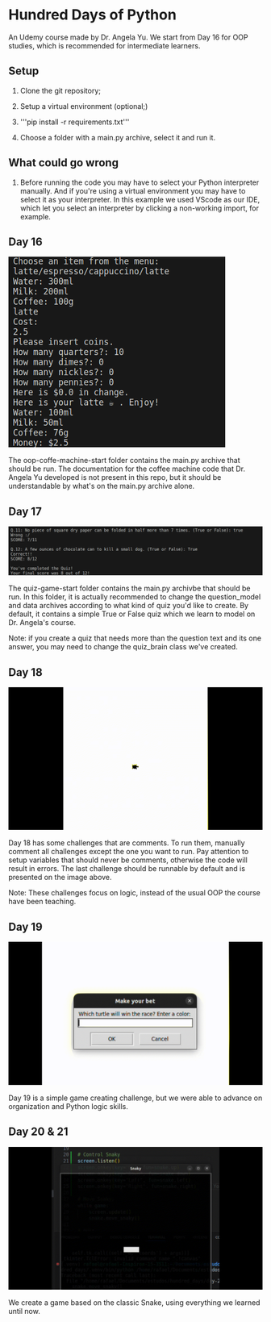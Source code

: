 # Hundred Days of Python

An Udemy course made by Dr. Angela Yu.
We start from Day 16 for OOP studies, which is recommended for intermediate learners.

## Setup

1. Clone the git repository;

2. Setup a virtual environment (optional;)

3. '''pip install -r requirements.txt'''

4. Choose a folder with a main.py archive, select it and run it.

## What could go wrong

1. Before running the code you may have to select your Python interpreter manually.
And if you're using a virtual environment you may have to select it as your interpreter.
In this example we used VScode as our IDE, which let you select an interpreter by clicking a non-working import, for example.

## Day 16

![Example Image](images/day-16.png)

The oop-coffe-machine-start folder contains the main.py archive that should be run.
The documentation for the coffee machine code that Dr. Angela Yu developed is not present
in this repo, but it should be understandable by what's on the main.py archive alone.

## Day 17

![Example Image](images/day-17.png)

The quiz-game-start folder contains the main.py archivbe that should be run.
In this folder, it is actually recommended to change the question_model and data archives
according to what kind of quiz you'd like to create. By default, it contains a simple
True or False quiz which we learn to model on Dr. Angela's course.

Note: if you create a quiz that needs more than the question text and its one answer, 
you may need to change the quiz_brain class we've created.

## Day 18

![Example Image](images/day-18.GIF)

Day 18 has some challenges that are comments. To run them, manually comment
all challenges except the one you want to run. Pay attention to setup variables
that should never be comments, otherwise the code will result in errors.
The last challenge should be runnable by default and is presented on the image above.

Note: These challenges focus on logic, instead of the usual OOP the course have been teaching.

## Day 19

![Example Image](images/day-19.GIF)

Day 19 is a simple game creating challenge, but we were able to advance on organization
and Python logic skills.

## Day 20 & 21

![Example Image](images/day-20-21.GIF)

We create a game based on the classic Snake, using everything we learned until now.
